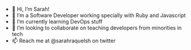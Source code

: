 - 👋 Hi, I’m Sarah!
- 👀 I’m a Software Developer working specially with Ruby and Javascript
- 🌱 I’m currently learning DevOps stuff
- 💞️ I’m looking to collaborate on teaching developers from minorities in tech
- 📫 Reach me at @sarahraquelsh on twitter

<!---
sarahraqueld/sarahraqueld is a ✨ special ✨ repository because its `README.md` (this file) appears on your GitHub profile.
You can click the Preview link to take a look at your changes.
--->
